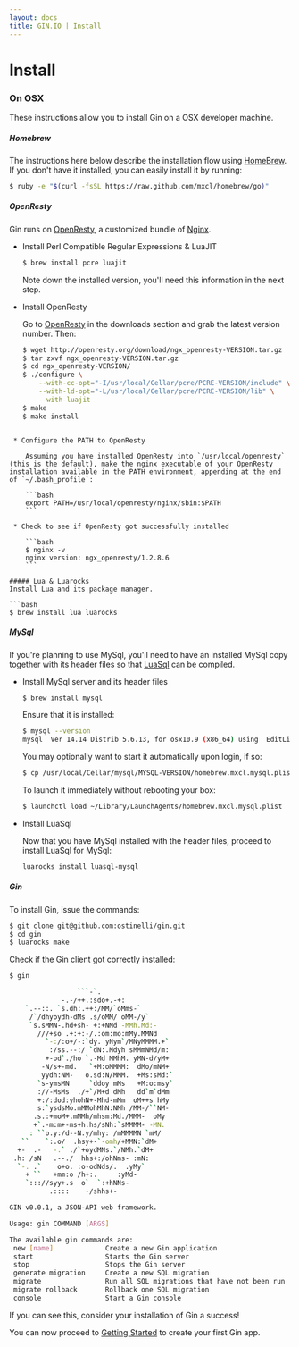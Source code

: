 ```yaml
---
layout: docs
title: GIN.IO | Install
---
```



# Install

### On OSX
These instructions allow you to install Gin on a OSX developer machine.

##### Homebrew
The instructions here below describe the installation flow using [HomeBrew](http://brew.sh/).
If you don't have it installed, you can easily install it by running:

```bash
$ ruby -e "$(curl -fsSL https://raw.github.com/mxcl/homebrew/go)"
```

##### OpenResty
Gin runs on [OpenResty](http://openresty.org/), a customized bundle of [Nginx](http://nginx.org/).

 * Install Perl Compatible Regular Expressions & LuaJIT

    ```bash
    $ brew install pcre luajit
    ````
    Note down the installed version, you'll need this information in the next step.

 * Install OpenResty

    Go to [OpenResty](http://openresty.org/) in the downloads section and grab the latest version number. Then:

    ```bash
    $ wget http://openresty.org/download/ngx_openresty-VERSION.tar.gz
    $ tar zxvf ngx_openresty-VERSION.tar.gz
    $ cd ngx_openresty-VERSION/
    $ ./configure \
        --with-cc-opt="-I/usr/local/Cellar/pcre/PCRE-VERSION/include" \
        --with-ld-opt="-L/usr/local/Cellar/pcre/PCRE-VERSION/lib" \
        --with-luajit
    $ make
    $ make install
```

 * Configure the PATH to OpenResty

    Assuming you have installed OpenResty into `/usr/local/openresty` (this is the default), make the nginx executable of your OpenResty installation available in the PATH environment, appending at the end of `~/.bash_profile`:

    ```bash
    export PATH=/usr/local/openresty/nginx/sbin:$PATH
    ```

 * Check to see if OpenResty got successfully installed

    ```bash
    $ nginx -v
    nginx version: ngx_openresty/1.2.8.6
    ```

##### Lua & Luarocks
Install Lua and its package manager.

```bash
$ brew install lua luarocks
```


##### MySql
If you're planning to use MySql, you'll need to have an installed MySql copy together with its header files so that [LuaSql](http://www.keplerproject.org/luasql/) can be compiled.

* Install MySql server and its header files

    ```bash
    $ brew install mysql
    ```

    Ensure that it is installed:

    ```bash
    $ mysql --version
    mysql  Ver 14.14 Distrib 5.6.13, for osx10.9 (x86_64) using  EditLine wrapper
    ```

    You may optionally want to start it automatically upon login, if so:

    ```bash
    $ cp /usr/local/Cellar/mysql/MYSQL-VERSION/homebrew.mxcl.mysql.plist ~/Library/LaunchAgents/
    ```

    To launch it immediately without rebooting your box:

    ```bash
    $ launchctl load ~/Library/LaunchAgents/homebrew.mxcl.mysql.plist
    ```


* Install LuaSql

    Now that you have MySql installed with the header files, proceed to install LuaSql for MySql:

    ```bash
    luarocks install luasql-mysql
    ```


##### Gin
To install Gin, issue the commands:

```bash
$ git clone git@github.com:ostinelli/gin.git
$ cd gin
$ luarocks make
```

Check if the Gin client got correctly installed:

```bash
$ gin

                 ```-`.
             -.-/++.:sdo+.-+:
    `.--::. `s.dh:.++:/MM/`oMms-`
     /`/dhyoydh-dMs .s/oMM/ oMM-/y`
     `s.sMMN-.hd+sh- +:+NMd -MMh.Md:-
       ///+so .+:+:-/.:om:mo:mMy.MMNd
         `-:/:o+/-:`dy. yNym`/MNyMMMM.+`
          :/ss.--:/ `dN:.Mdyh sMMmNMd/m:
         +-od`./ho `.-Md MMhM. yMN-d/yM+
        -N/s+-md.   `+M:oMMMM:  dMo/mNM+
        yydh:NM-   o.sd:N/MMM.  +Ms:sMd:`
       `s-ymsMN     `ddoy mMs   +M:o:msy`
       ://-MsMs  ./+`/M+d dMh   dd`m`dMm
       +:/:dod:yhohN+-Mhd-mMm  oM++s hMy
       s:`ysdsMo.mMMohMhN:NMh /MM-/``NM-
      .s.:+moM+.mMMh/mhsm:Md./MMM-  oMy
      +`.-m:m+-ms+h.hs/sNh:`sMMMM- -MN.
     : ``o.y:/d--N.y/mhy: /mMMMMN `mM/
   ``    `:.o/  .hsy+-`-omh/+MMN:`dM+
  +-  .-   -.` ./`+oydMNs.`/NMh.`dM+
 .h: /sN   .--./  hhs+:/ohNms- :mN:
  `-. .`    o+o. :o-odNds/.  .yMy`
    + ``   +mm:o /h+:.     :yMd-
    `::://syy+.s  o`  `:+hNNs-
          .::::    -/shhs+-

GIN v0.0.1, a JSON-API web framework.

Usage: gin COMMAND [ARGS]

The available gin commands are:
 new [name]             Create a new Gin application
 start                  Starts the Gin server
 stop                   Stops the Gin server
 generate migration     Create a new SQL migration
 migrate                Run all SQL migrations that have not been run
 migrate rollback       Rollback one SQL migration
 console                Start a Gin console

```

If you can see this, consider your installation of Gin a success!

You can now proceed to [Getting Started](/docs/getting_started.html) to create your first Gin app.
